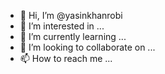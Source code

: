 - 👋 Hi, I’m @yasinkhanrobi
- 👀 I’m interested in ...
- 🌱 I’m currently learning ...
- 💞️ I’m looking to collaborate on ...
- 📫 How to reach me ...

<!---
yasinkhanrobi/yasinkhanrobi is a ✨ special ✨ repository because its `README.md` (this file) appears on your GitHub profile.
You can click the Preview link to take a look at your changes.
--->
